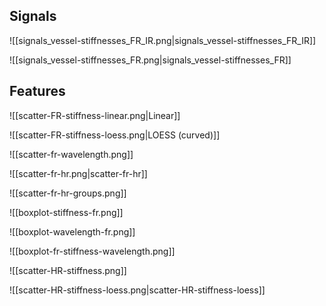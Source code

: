 ## Signals

![[signals_vessel-stiffnesses_FR_IR.png|signals_vessel-stiffnesses_FR_IR]]

![[signals_vessel-stiffnesses_FR.png|signals_vessel-stiffnesses_FR]]

## Features

![[scatter-FR-stiffness-linear.png|Linear]]

![[scatter-FR-stiffness-loess.png|LOESS (curved)]]

![[scatter-fr-wavelength.png]]

![[scatter-fr-hr.png|scatter-fr-hr]]

![[scatter-fr-hr-groups.png]]

![[boxplot-stiffness-fr.png]]

![[boxplot-wavelength-fr.png]]

![[boxplot-fr-stiffness-wavelength.png]]

![[scatter-HR-stiffness.png]]

![[scatter-HR-stiffness-loess.png|scatter-HR-stiffness-loess]]
